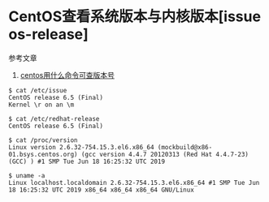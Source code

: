# CentOS查看系统版本与内核版本[issue os-release]

参考文章

1. [centos用什么命令可查版本号](https://www.php.cn/faq/489533.html)

```log
$ cat /etc/issue
CentOS release 6.5 (Final)
Kernel \r on an \m
```

```log
$ cat /etc/redhat-release
CentOS release 6.5 (Final)
```

```log
$ cat /proc/version
Linux version 2.6.32-754.15.3.el6.x86_64 (mockbuild@x86-01.bsys.centos.org) (gcc version 4.4.7 20120313 (Red Hat 4.4.7-23) (GCC) ) #1 SMP Tue Jun 18 16:25:32 UTC 2019
```

```log
$ uname -a
Linux localhost.localdomain 2.6.32-754.15.3.el6.x86_64 #1 SMP Tue Jun 18 16:25:32 UTC 2019 x86_64 x86_64 x86_64 GNU/Linux
```
